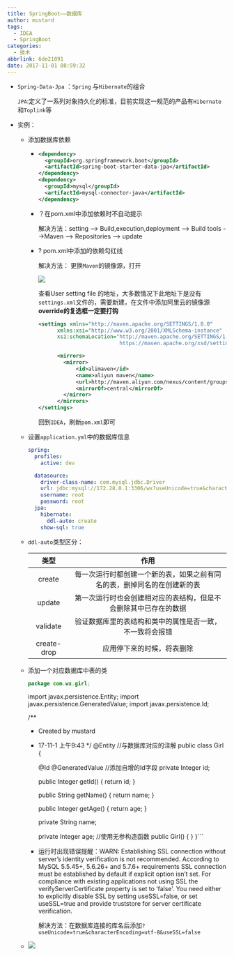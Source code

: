 ```yaml
---
title: SpringBoot——数据库
author: mustard
tags:
  - IDEA
  - SpringBoot
categories:
  - 技术
abbrlink: 6de21891
date: 2017-11-01 08:59:32
---
```


- `Spring-Data-Jpa` ：`Spring` 与`Hibernate`的组合

  `JPA`:定义了一系列对象持久化的标准，目前实现这一规范的产品有`Hibernate`和`Toplink`等

- 实例：

  - 添加数据库依赖

    - ```xml
      <dependency>
        <groupId>org.springframework.boot</groupId>
        <artifactId>spring-boot-starter-data-jpa</artifactId>
      </dependency>
      <dependency>
        <groupId>mysql</groupId>
        <artifactId>mysql-connector-java</artifactId>
      </dependency>
      ```

    - ？在pom.xml中添加依赖时不自动提示

      解决方法：setting --> Build,execution,deployment --> Build tools -->Maven --> Repositories --> update

    - ?  pom.xml中添加的依赖勾红线

      解决方法： 更换`Maven`的镜像源，打开

      ![](https://vgy.me/ihYmy4.png)

      查看User setting file 的地址，大多数情况下此地址下是没有`settings.xml`文件的，需要新建，在文件中添加阿里云的镜像源 **override的复选框一定要打钩**

      ```xml
      <settings xmlns="http://maven.apache.org/SETTINGS/1.0.0"
            xmlns:xsi="http://www.w3.org/2001/XMLSchema-instance"
            xsi:schemaLocation="http://maven.apache.org/SETTINGS/1.0.0
                                https://maven.apache.org/xsd/settings-1.0.0.xsd">

            <mirrors>
              <mirror>  
                  <id>alimaven</id>  
                  <name>aliyun maven</name>  
                  <url>http://maven.aliyun.com/nexus/content/groups/public/</url>  
                  <mirrorOf>central</mirrorOf>          
              </mirror>  
            </mirrors>
      </settings>
      ```

      回到`IDEA`，刷新`pom.xml`即可

  - 设置`application.yml`中的数据库信息

    ```yml
    spring:
      profiles:
        active: dev

      datasource:
        driver-class-name: com.mysql.jdbc.Driver
        url: jdbc:mysql://172.28.0.1:3306/wx?useUnicode=true&characterEncoding=utf-8&useSSL=false
        username: root
        password: root
      jpa:
        hibernate:
          ddl-auto: create
        show-sql: true
    ```

  - `ddl-auto`类型区分：

    |     类型      |                  作用                  |
    | :---------: | :----------------------------------: |
    |   create    | 每一次运行时都创建一个新的表，如果之前有同名的表，删掉同名的在创建新的表 |
    |   update    |   第一次运行时也会创建相对应的表结构，但是不会删除其中已存在的数据   |
    |  validate   |     验证数据库里的表结构和类中的属性是否一致，不一致将会报错     |
    | create-drop |            应用停下来的时候，将表删除             |

  - 添加一个对应数据库中表的类

    ```java
    package com.wx.girl;
    ```


    import javax.persistence.Entity;
    import javax.persistence.GeneratedValue;
    import javax.persistence.Id;
    
    /**
     * Created by mustard
     * 17-11-1 上午9:43
     */
    @Entity  //与数据库对应的注解
    public class Girl {
    
        @Id
        @GeneratedValue   //添加自增的Id字段
        private Integer id;
    
        public Integer getId() {
            return id;
        }
    
        public String getName() {
            return name;
        }
    
        public Integer getAge() {
            return age;
        }
    
        private String name;
    
        private Integer age;
        //使用无参构造函数
        public Girl() {
        }
    }
    ​```
    
    - 运行时出现错误提醒：WARN: Establishing SSL connection without server’s identity verification is not recommended. According to MySQL 5.5.45+, 5.6.26+ and 5.7.6+ requirements SSL connection must be established by default if explicit option isn’t set. For compliance with existing applications not using SSL the verifyServerCertificate property is set to ‘false’. You need either to explicitly disable SSL by setting useSSL=false, or set useSSL=true and provide truststore for server certificate verification.
    
      解决方法：在数据库连接的库名后添加`?useUnicode=true&characterEncoding=utf-8&useSSL=false`

  - ![](https://vgy.me/bbfsC0.png)

